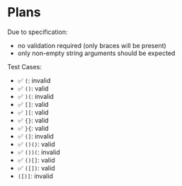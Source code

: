 # Plans

Due to specification:
- no validation required (only braces will be present)
- only non-empty string arguments should be expected

Test Cases:
- ✅ `(`: invalid
- ✅ `()`: valid
- ✅ `)(`: invalid
- ✅ `[]`: valid
- ✅ `][`: valid
- ✅ `{}`: valid
- ✅ `}{`: valid
- ✅ `(]`: invalid
- ✅ `()()`: valid
- ✅ `())(`: invalid
- ✅ `()[]`: valid
- ✅ `([])`: valid
- `([)]`: invalid
